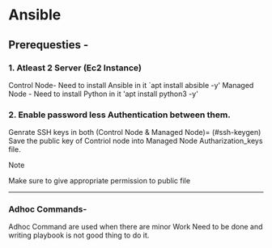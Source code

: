 # Ansible

## Prerequesties - 
### 1. Atleast 2 Server (Ec2 Instance)
Control Node- Need to install Ansible in it
    `apt install absible -y'
Managed Node - Need to install Python in it 
    'apt install python3 -y'

### 2. Enable password less Authentication between them. 
   Genrate SSH keys in both (Control Node & Managed Node)= 
            (#ssh-keygen)
   Save the public key of Contriol node into Managed Node Autharization_keys file.    


> [!NOTE]
> Make sure to give appropriate permission to public file
_________________________________________________________
 

### Adhoc Commands- 
Adhoc Command are used when there are minor Work Need to be done and writing playbook is not good thing to do it. 


